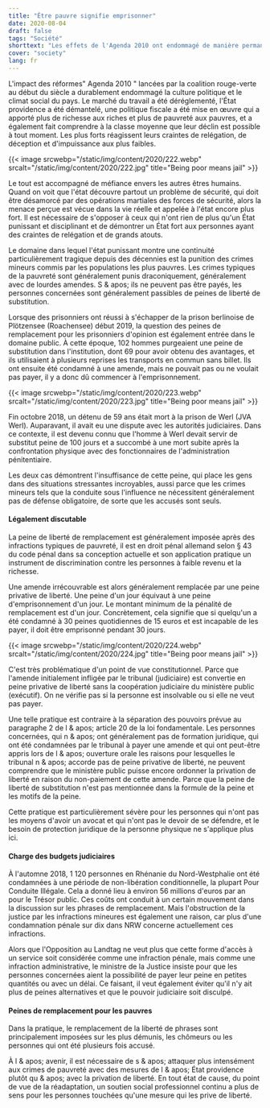 ```yaml
---
title: "Être pauvre signifie emprisonner"
date: 2020-08-04
draft: false
tags: "Société"
shorttext: "Les effets de l'Agenda 2010 ont endommagé de manière permanente la culture politique et le climat social du pays."
cover: "society"
lang: fr
---
```


L'impact des réformes" Agenda 2010 " lancées par la coalition rouge-verte au début du siècle a durablement endommagé la culture politique et le climat social du pays. Le marché du travail a été déréglementé, l'État providence a été démantelé, une politique fiscale a été mise en œuvre qui a apporté plus de richesse aux riches et plus de pauvreté aux pauvres, et a également fait comprendre à la classe moyenne que leur déclin est possible à tout moment. Les plus forts réagissent leurs craintes de relégation, de déception et d'impuissance aux plus faibles.

{{< image srcwebp="/static/img/content/2020/222.webp" srcalt="/static/img/content/2020/222.jpg" title="Being poor means jail" >}}

Le tout est accompagné de méfiance envers les autres êtres humains. Quand on voit que l'état découvre partout un problème de sécurité, qui doit être désamorcé par des opérations martiales des forces de sécurité, alors la menace perçue est vécue dans la vie réelle et appelée à l'état encore plus fort. Il est nécessaire de s'opposer à ceux qui n'ont rien de plus qu'un État punissant et disciplinant et de démontrer un État fort aux personnes ayant des craintes de relégation et de grands atouts.

Le domaine dans lequel l'état punissant montre une continuité particulièrement tragique depuis des décennies est la punition des crimes mineurs commis par les populations les plus pauvres. Les crimes typiques de la pauvreté sont généralement punis draconiquement, généralement avec de lourdes amendes. S & apos; ils ne peuvent pas être payés, les personnes concernées sont généralement passibles de peines de liberté de substitution.

Lorsque des prisonniers ont réussi à s'échapper de la prison berlinoise de Plötzensee (Roachensee) début 2019, la question des peines de remplacement pour les prisonniers d'opinion est également entrée dans le domaine public. À cette époque, 102 hommes purgeaient une peine de substitution dans l'institution, dont 69 pour avoir obtenu des avantages, et ils utilisaient à plusieurs reprises les transports en commun sans billet. Ils ont ensuite été condamné à une amende, mais ne pouvait pas ou ne voulait pas payer, il y a donc dû commencer à l'emprisonnement.

{{< image srcwebp="/static/img/content/2020/223.webp" srcalt="/static/img/content/2020/223.jpg" title="Being poor means jail" >}}

Fin octobre 2018, un détenu de 59 ans était mort à la prison de Werl (JVA Werl). Auparavant, il avait eu une dispute avec les autorités judiciaires. Dans ce contexte, il est devenu connu que l'homme à Werl devait servir de substitut peine de 100 jours et a succombé à une mort subite après la confrontation physique avec des fonctionnaires de l'administration pénitentiaire.

Les deux cas démontrent l'insuffisance de cette peine, qui place les gens dans des situations stressantes incroyables, aussi parce que les crimes mineurs tels que la conduite sous l'influence ne nécessitent généralement pas de défense obligatoire, de sorte que les accusés sont seuls.

#### Légalement discutable

La peine de liberté de remplacement est généralement imposée après des infractions typiques de pauvreté, il est en droit pénal allemand selon § 43 du code pénal dans sa conception actuelle et son application pratique un instrument de discrimination contre les personnes à faible revenu et la richesse.

Une amende irrécouvrable est alors généralement remplacée par une peine privative de liberté. Une peine d'un jour équivaut à une peine d'emprisonnement d'un jour. Le montant minimum de la pénalité de remplacement est d'un jour. Concrètement, cela signifie que si quelqu'un a été condamné à 30 peines quotidiennes de 15 euros et est incapable de les payer, il doit être emprisonné pendant 30 jours.

{{< image srcwebp="/static/img/content/2020/224.webp" srcalt="/static/img/content/2020/224.jpg" title="Being poor means jail" >}}

C'est très problématique d'un point de vue constitutionnel. Parce que l'amende initialement infligée par le tribunal (judiciaire) est convertie en peine privative de liberté sans la coopération judiciaire du ministère public (exécutif). On ne vérifie pas si la personne est insolvable ou si elle ne veut pas payer.

Une telle pratique est contraire à la séparation des pouvoirs prévue au paragraphe 2 de l & apos; article 20 de la loi fondamentale. Les personnes concernées, qui n & apos; ont généralement pas de formation juridique, qui ont été condamnées par le tribunal à payer une amende et qui ont peut-être appris lors de l & apos; ouverture orale les raisons pour lesquelles le tribunal n & apos; accorde pas de peine privative de liberté, ne peuvent comprendre que le ministère public puisse encore ordonner la privation de liberté en raison du non-paiement de cette amende. Parce que la peine de liberté de substitution n'est pas mentionnée dans la formule de la peine et les motifs de la peine.

Cette pratique est particulièrement sévère pour les personnes qui n'ont pas les moyens d'avoir un avocat et qui n'ont pas le devoir de se défendre, et le besoin de protection juridique de la personne physique ne s'applique plus ici.

#### Charge des budgets judiciaires

À l'automne 2018, 1 120 personnes en Rhénanie du Nord-Westphalie ont été condamnées à une période de non-libération conditionnelle, la plupart Pour Conduite Illégale. Cela a donné lieu à environ 56 millions d'euros par an pour le Trésor public. Ces coûts ont conduit à un certain mouvement dans la discussion sur les phrases de remplacement. Mais l'obstruction de la justice par les infractions mineures est également une raison, car plus d'une condamnation pénale sur dix dans NRW concerne actuellement ces infractions.

Alors que l'Opposition au Landtag ne veut plus que cette forme d'accès à un service soit considérée comme une infraction pénale, mais comme une infraction administrative, le ministre de la Justice insiste pour que les personnes concernées aient la possibilité de payer leur peine en petites quantités ou avec un délai. Ce faisant, il veut également éviter qu'il n'y ait plus de peines alternatives et que le pouvoir judiciaire soit disculpé.

#### Peines de remplacement pour les pauvres

Dans la pratique, le remplacement de la liberté de phrases sont principalement imposées sur les plus démunis, les chômeurs ou les personnes qui ont été plusieurs fois accusé.

À l & apos; avenir, il est nécessaire de s & apos; attaquer plus intensément aux crimes de pauvreté avec des mesures de l & apos; État providence plutôt qu & apos; avec la privation de liberté. En tout état de cause, du point de vue de la réadaptation, un soutien social professionnel continu a plus de sens pour les personnes touchées qu'une mesure qui les prive de liberté.
